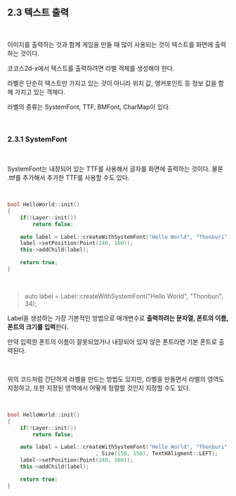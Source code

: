 ## 2.3 텍스트 출력

</br>

이미지를 출력하는 것과 함께 게임을 만들 때 많이 사용되는 것이 텍스트를 화면에 출력하는 것이다.

코코스2d-x에서 텍스트를 출력하려면 라벨 객체를 생성해야 한다.

라벨은 단순히 텍스트만 가지고 있는 것이 아니라 위치 값, 앵커포인트 등 정보 값을 함께 가지고 있는 객체다.

라벨의 종류는 SystemFont, TTF, BMFont, CharMap이 있다.

</br>

### 2.3.1 SystemFont

</br>

SystemFont는 내장되어 있는 TTF를 사용해서 글자를 화면에 출력하는 것이다. 물론 .ttf를 추가해서 추가한 TTF를 사용할 수도 있다.

</br>

```C++
bool HelloWorld::init()
{
    if(!Layer::init())
        return false;

    auto label = Label::createWithSystemFont("Hello World", "Thonburi", 34);
    label->setPosition(Point(240, 160));
    this->addChild(label);

    return true;
}
```
</br>

> auto label = Label::createWithSystemFont("Hello World", "Thonburi", 34);

Label을 생성하는 가장 기본적인 방법으로 매개변수로 **출력하려는 문자열, 폰트의 이름, 폰트의 크기를 입력**한다.

만약 입력한 폰트의 이름이 잘못되었거나 내장되어 있지 않은 폰트라면 기본 폰트로 출력된다.

</br>

위의 코드처럼 간단하게 라벨을 만드는 방법도 있지만, 라벨을 만들면서 라벨의 영역도 지정하고, 또한 지정된 영역에서 어떻게 정렬할 것인지 지정할 수도 있다.

</br>

```C++
bool HelloWorld::init()
{
    if(!Layer::init())
        return false;

    auto label = Label::createWithSystemFont("Hello World", "Thonburi", 34
                            , Size(150, 150), TextHAligment::LEFT);
    label->setPosition(Point(240, 160));
    this->addChild(label);

    return true;
}
```
</br>